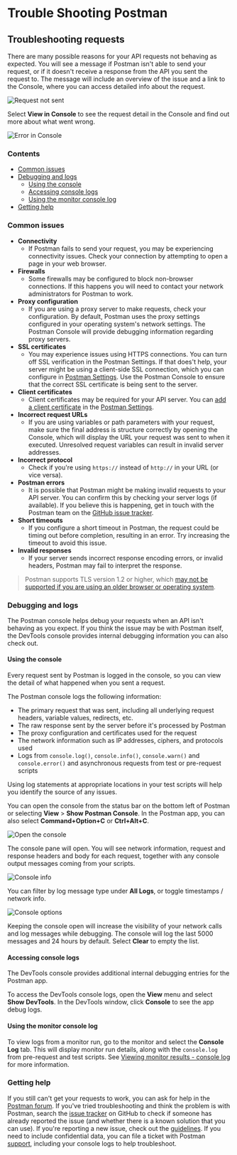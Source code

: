 # Trouble Shooting Postman

## Troubleshooting requests

There are many possible reasons for your API requests not behaving as expected. You will see a message if Postman isn't able to send your request, or if it doesn't receive a response from the API you sent the request to. The message will include an overview of the issue and a link to the Console, where you can access detailed info about the request.

![Request not sent](https://assets.postman.com/postman-docs/response-error-console-link-v8.jpg)

Select **View in Console** to see the request detail in the Console and find out more about what went wrong.

![Error in Console](https://assets.postman.com/postman-docs/console-pane-opened-from-response-v8.jpg)

### Contents <a href="#contents" id="contents"></a>

-   [Common issues](https://learning.postman.com/docs/sending-requests/troubleshooting-api-requests/#common-issues)
-   [Debugging and logs](https://learning.postman.com/docs/sending-requests/troubleshooting-api-requests/#debugging-and-logs)
    -   [Using the console](https://learning.postman.com/docs/sending-requests/troubleshooting-api-requests/#using-the-console)
    -   [Accessing console logs](https://learning.postman.com/docs/sending-requests/troubleshooting-api-requests/#accessing-console-logs)
    -   [Using the monitor console log](https://learning.postman.com/docs/sending-requests/troubleshooting-api-requests/#using-the-monitor-console-log)
-   [Getting help](https://learning.postman.com/docs/sending-requests/troubleshooting-api-requests/#getting-help)

### Common issues <a href="#common-issues" id="common-issues"></a>

-   **Connectivity**
    -   If Postman fails to send your request, you may be experiencing connectivity issues. Check your connection by attempting to open a page in your web browser.
-   **Firewalls**
    -   Some firewalls may be configured to block non-browser connections. If this happens you will need to contact your network administrators for Postman to work.
-   **Proxy configuration**
    -   If you are using a proxy server to make requests, check your configuration. By default, Postman uses the proxy settings configured in your operating system's network settings. The Postman Console will provide debugging information regarding proxy servers.
-   **SSL certificates**
    -   You may experience issues using HTTPS connections. You can turn off SSL verification in the Postman Settings. If that does't help, your server might be using a client-side SSL connection, which you can configure in [Postman Settings](https://learning.postman.com/docs/getting-started/settings/). Use the Postman Console to ensure that the correct SSL certificate is being sent to the server.
-   **Client certificates**
    -   Client certificates may be required for your API server. You can [add a client certificate](https://learning.postman.com/docs/sending-requests/certificates/) in the [Postman Settings](https://learning.postman.com/docs/getting-started/settings/).
-   **Incorrect request URLs**
    -   If you are using variables or path parameters with your request, make sure the final address is structure correctly by opening the Console, which will display the URL your request was sent to when it executed. Unresolved request variables can result in invalid server addresses.
-   **Incorrect protocol**
    -   Check if you're using `https://` instead of `http://` in your URL (or vice versa).
-   **Postman errors**
    -   It is possible that Postman might be making invalid requests to your API server. You can confirm this by checking your server logs (if available). If you believe this is happening, get in touch with the Postman team on the [GitHub issue tracker](https://github.com/postmanlabs/postman-app-support/issues).
-   **Short timeouts**
    -   If you configure a short timeout in Postman, the request could be timing out before completion, resulting in an error. Try increasing the timeout to avoid this issue.
-   **Invalid responses**
    -   If your server sends incorrect response encoding errors, or invalid headers, Postman may fail to interpret the response.

> Postman supports TLS version 1.2 or higher, which [may not be supported if you are using an older browser or operating system](https://support.postman.com/hc/en-us/articles/360041392573-Deprecating-TLS-1-0-and-TLS-1-1).

### Debugging and logs <a href="#debugging-and-logs" id="debugging-and-logs"></a>

The Postman console helps debug your requests when an API isn't behaving as you expect. If you think the issue may be with Postman itself, the DevTools console provides internal debugging information you can also check out.

#### Using the console <a href="#using-the-console" id="using-the-console"></a>

Every request sent by Postman is logged in the console, so you can view the detail of what happened when you sent a request.

The Postman console logs the following information:

-   The primary request that was sent, including all underlying request headers, variable values, redirects, etc.
-   The raw response sent by the server before it's processed by Postman
-   The proxy configuration and certificates used for the request
-   The network information such as IP addresses, ciphers, and protocols used
-   Logs from `console.log()`, `console.info()`, `console.warn()` and `console.error()` and asynchronous requests from test or pre-request scripts

Using log statements at appropriate locations in your test scripts will help you identify the source of any issues.

You can open the console from the status bar on the bottom left of Postman or selecting **View** > **Show Postman Console**. In the Postman app, you can also select **Command+Option+C** or **Ctrl+Alt+C**.

![Open the console](https://assets.postman.com/postman-docs/console-pane-button.jpg)

The console pane will open. You will see network information, request and response headers and body for each request, together with any console output messages coming from your scripts.

![Console info](https://assets.postman.com/postman-docs/console-logs-in-pane-v8.jpg)

You can filter by log message type under **All Logs**, or toggle timestamps / network info.

![Console options](https://assets.postman.com/postman-docs/console-pane-log-options-v8.jpg)

Keeping the console open will increase the visibility of your network calls and log messages while debugging. The console will log the last 5000 messages and 24 hours by default. Select **Clear** to empty the list.

#### Accessing console logs <a href="#accessing-console-logs" id="accessing-console-logs"></a>

The DevTools console provides additional internal debugging entries for the Postman app.

To access the DevTools console logs, open the **View** menu and select **Show DevTools**. In the DevTools window, click **Console** to see the app debug logs.

#### Using the monitor console log <a href="#using-the-monitor-console-log" id="using-the-monitor-console-log"></a>

To view logs from a monitor run, go to the monitor and select the **Console Log** tab. This will display monitor run details, along with the `console.log` from pre-request and test scripts. See [Viewing monitor results - console log](https://learning.postman.com/docs/designing-and-developing-your-api/monitoring-your-api/viewing-monitor-results/#console-log) for more information.

### Getting help <a href="#getting-help" id="getting-help"></a>

If you still can't get your requests to work, you can ask for help in the [Postman forum](https://community.postman.com). If you've tried troubleshooting and think the problem is with Postman, search the [issue tracker](https://github.com/postmanlabs/postman-app-support/issues) on GitHub to check if someone has already reported the issue (and whether there is a known solution that you can use). If you're reporting a new issue, check out the [guidelines](https://github.com/postmanlabs/postman-app-support/#guidelines-for-reporting-issues). If you need to include confidential data, you can file a ticket with Postman [support](https://support.postman.com/hc/en-us), including your console logs to help troubleshoot.
